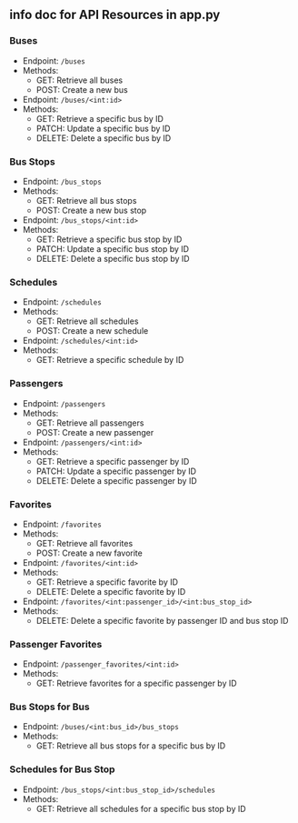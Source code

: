 ## info doc for API Resources in app.py

### Buses
- Endpoint: `/buses`
- Methods:
  - GET: Retrieve all buses
  - POST: Create a new bus
- Endpoint: `/buses/<int:id>`
- Methods:
  - GET: Retrieve a specific bus by ID
  - PATCH: Update a specific bus by ID
  - DELETE: Delete a specific bus by ID

### Bus Stops
- Endpoint: `/bus_stops`
- Methods:
  - GET: Retrieve all bus stops
  - POST: Create a new bus stop
- Endpoint: `/bus_stops/<int:id>`
- Methods:
  - GET: Retrieve a specific bus stop by ID
  - PATCH: Update a specific bus stop by ID
  - DELETE: Delete a specific bus stop by ID

### Schedules
- Endpoint: `/schedules`
- Methods:
  - GET: Retrieve all schedules
  - POST: Create a new schedule
- Endpoint: `/schedules/<int:id>`
- Methods:
  - GET: Retrieve a specific schedule by ID

### Passengers
- Endpoint: `/passengers`
- Methods:
  - GET: Retrieve all passengers
  - POST: Create a new passenger
- Endpoint: `/passengers/<int:id>`
- Methods:
  - GET: Retrieve a specific passenger by ID
  - PATCH: Update a specific passenger by ID
  - DELETE: Delete a specific passenger by ID

### Favorites
- Endpoint: `/favorites`
- Methods:
  - GET: Retrieve all favorites
  - POST: Create a new favorite
- Endpoint: `/favorites/<int:id>`
- Methods:
  - GET: Retrieve a specific favorite by ID
  - DELETE: Delete a specific favorite by ID
- Endpoint: `/favorites/<int:passenger_id>/<int:bus_stop_id>`
- Methods:
  - DELETE: Delete a specific favorite by passenger ID and bus stop ID

### Passenger Favorites
- Endpoint: `/passenger_favorites/<int:id>`
- Methods:
  - GET: Retrieve favorites for a specific passenger by ID

### Bus Stops for Bus
- Endpoint: `/buses/<int:bus_id>/bus_stops`
- Methods:
  - GET: Retrieve all bus stops for a specific bus by ID

### Schedules for Bus Stop
- Endpoint: `/bus_stops/<int:bus_stop_id>/schedules`
- Methods:
  - GET: Retrieve all schedules for a specific bus stop by ID